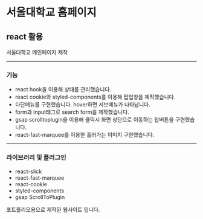 # 서울대학교 홈페이지

## react 활용

서울대학교 메인페이지 제작

---

### 기능

-   react hook을 이용해 상태를 관리했습니다.
-   react cookie와 styled-components를 이용해 팝업창을 제작했습니다.
-   다단메뉴를 구현했습니다. hover하면 서브메뉴가 나타납니다.
-   form과 input태그로 search form을 제작했습니다.
-   gsap scrolltoplugin을 이용해 클릭시 화면 상단으로 이동하는 탑버튼을 구현했습니다.
-   react-fast-marquee를 이용한 흘러가는 이미지 구현했습니다.

---

### 라이브러리 및 플러그인

-   react-slick
-   react-fast-marquee
-   react-cookie
-   styled-components
-   gsap ScrollToPlugin

포트폴리오용으로 제작된 웹사이트 입니다.
